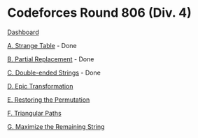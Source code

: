 # Codeforces Round 806 (Div. 4)

[Dashboard](https://codeforces.com/contest/1506)

[A. Strange Table](https://codeforces.com/contest/1506/problem/A) - Done

[B. Partial Replacement](https://codeforces.com/contest/1506/problem/B) - Done

[C. Double-ended Strings](https://codeforces.com/contest/1506/problem/C) - Done

[D. Epic Transformation](https://codeforces.com/contest/1506/problem/D)

[E. Restoring the Permutation](https://codeforces.com/contest/1506/problem/E)

[F. Triangular Paths](https://codeforces.com/contest/1506/problem/F)

[G. Maximize the Remaining String](https://codeforces.com/contest/1506/problem/G)
